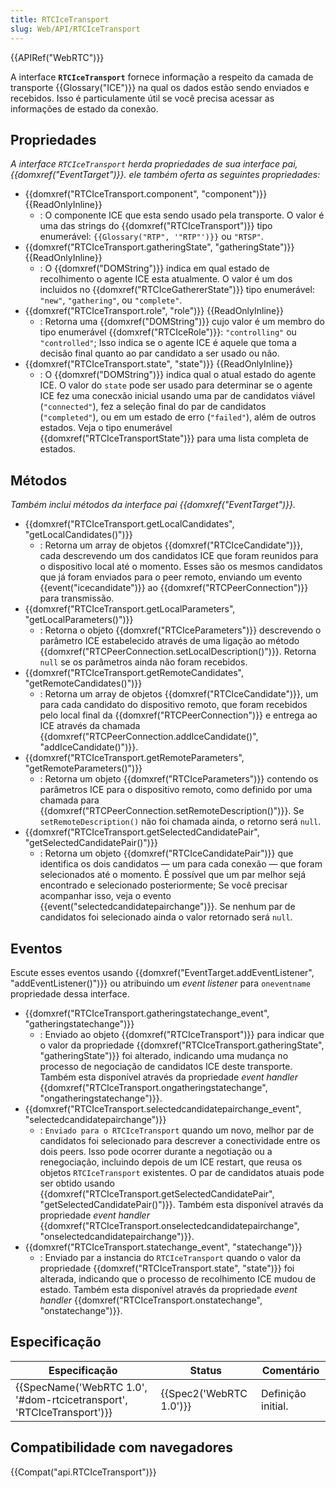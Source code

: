 ```yaml
---
title: RTCIceTransport
slug: Web/API/RTCIceTransport
---
```


{{APIRef("WebRTC")}}

A interface **`RTCIceTransport`** fornece informação a respeito da camada de transporte {{Glossary("ICE")}} na qual os dados estão sendo enviados e recebidos. Isso é particulamente útil se você precisa acessar as informações de estado da conexão.

## Propriedades

_A interface `RTCIceTransport` herda propriedades de sua interface pai, {{domxref("EventTarget")}}. ele também oferta as seguintes propriedades:_

- {{domxref("RTCIceTransport.component", "component")}} {{ReadOnlyInline}}
  - : O componente ICE que esta sendo usado pela transporte. O valor é uma das strings do {{domxref("RTCIceTransport")}} tipo enumerável: `{{Glossary("RTP", '"RTP"')}}` ou `"RTSP"`.
- {{domxref("RTCIceTransport.gatheringState", "gatheringState")}} {{ReadOnlyInline}}
  - : O {{domxref("DOMString")}} indica em qual estado de recolhimento o agente ICE esta atualmente. O valor é um dos incluidos no {{domxref("RTCIceGathererState")}} tipo enumerável: `"new"`, `"gathering"`, ou `"complete"`.
- {{domxref("RTCIceTransport.role", "role")}} {{ReadOnlyInline}}
  - : Retorna uma {{domxref("DOMString")}} cujo valor é um membro do tipo enumerável {{domxref("RTCIceRole")}}: `"controlling"` ou `"controlled"`; Isso indica se o agente ICE é aquele que toma a decisão final quanto ao par candidato a ser usado ou não.
- {{domxref("RTCIceTransport.state", "state")}} {{ReadOnlyInline}}
  - : O {{domxref("DOMString")}} indica qual o atual estado do agente ICE. O valor do `state` pode ser usado para determinar se o agente ICE fez uma conecxão inicial usando uma par de candidatos viável (`"connected"`), fez a seleção final do par de candidatos (`"completed"`), ou em um estado de erro (`"failed"`), além de outros estados. Veja o tipo enumerável {{domxref("RTCIceTransportState")}} para uma lista completa de estados.

## Métodos

_Também inclui métodos da interface pai {{domxref("EventTarget")}}._

- {{domxref("RTCIceTransport.getLocalCandidates", "getLocalCandidates()")}}
  - : Retorna um array de objetos {{domxref("RTCIceCandidate")}}, cada descrevendo um dos candidatos ICE que foram reunidos para o dispositivo local até o momento. Esses são os mesmos candidatos que já foram enviados para o peer remoto, enviando um evento {{event("icecandidate")}} ao {{domxref("RTCPeerConnection")}} para transmissão.
- {{domxref("RTCIceTransport.getLocalParameters", "getLocalParameters()")}}
  - : Retorna o objeto {{domxref("RTCIceParameters")}} descrevendo o parâmetro ICE estabelecido através de uma ligação ao método {{domxref("RTCPeerConnection.setLocalDescription()")}}. Retorna `null` se os parâmetros ainda não foram recebidos.
- {{domxref("RTCIceTransport.getRemoteCandidates", "getRemoteCandidates()")}}
  - : Retorna um array de objetos {{domxref("RTCIceCandidate")}}, um para cada candidato do dispositivo remoto, que foram recebidos pelo local final da {{domxref("RTCPeerConnection")}} e entrega ao ICE através da chamada {{domxref("RTCPeerConnection.addIceCandidate()", "addIceCandidate()")}}.
- {{domxref("RTCIceTransport.getRemoteParameters", "getRemoteParameters()")}}
  - : Retorna um objeto {{domxref("RTCIceParameters")}} contendo os parâmetros ICE para o dispositivo remoto, como definido por uma chamada para {{domxref("RTCPeerConnection.setRemoteDescription()")}}. Se `setRemoteDescription()` não foi chamada ainda, o retorno será `null`.
- {{domxref("RTCIceTransport.getSelectedCandidatePair", "getSelectedCandidatePair()")}}
  - : Retorna um objeto {{domxref("RTCIceCandidatePair")}} que identifica os dois candidatos — um para cada conexão — que foram selecionados até o momento. É possível que um par melhor sejá encontrado e selecionado posteriormente; Se você precisar acompanhar isso, veja o evento {{event("selectedcandidatepairchange")}}. Se nenhum par de candidatos foi selecionado ainda o valor retornado será `null`.

## Eventos

Escute esses eventos usando {{domxref("EventTarget.addEventListener", "addEventListener()")}} ou atribuindo um _event listener_ para `oneventname` propriedade dessa interface.

- {{domxref("RTCIceTransport.gatheringstatechange_event", "gatheringstatechange")}}
  - : Enviado ao objeto {{domxref("RTCIceTransport")}} para indicar que o valor da propriedade {{domxref("RTCIceTransport.gatheringState", "gatheringState")}} foi alterado, indicando uma mudança no processo de negociação de candidatos ICE deste transporte.
    Também esta disponível através da propriedade _event handler_ {{domxref("RTCIceTransport.ongatheringstatechange", "ongatheringstatechange")}}.
- {{domxref("RTCIceTransport.selectedcandidatepairchange_event", "selectedcandidatepairchange")}}
  - : `Enviado para o RTCIceTransport` quando um novo, melhor par de candidatos foi selecionado para descrever a conectividade entre os dois peers. Isso pode ocorrer durante a negotiação ou a renegociação, incluindo depois de um ICE restart, que reusa os objetos `RTCIceTransport` existentes. O par de candidatos atuais pode ser obtido usando {{domxref("RTCIceTransport.getSelectedCandidatePair", "getSelectedCandidatePair()")}}.
    Também esta disponível através da propriedade _event handler_ {{domxref("RTCIceTransport.onselectedcandidatepairchange", "onselectedcandidatepairchange")}}.
- {{domxref("RTCIceTransport.statechange_event", "statechange")}}
  - : Enviado par a instancia do `RTCIceTransport` quando o valor da propriedade {{domxref("RTCIceTransport.state", "state")}} foi alterada, indicando que o processo de recolhimento ICE mudou de estado.
    Também esta disponível através da propriedade _event handler_ {{domxref("RTCIceTransport.onstatechange", "onstatechange")}}.

## Especificação

| Especificação                                                                                | Status                           | Comentário         |
| -------------------------------------------------------------------------------------------- | -------------------------------- | ------------------ |
| {{SpecName('WebRTC 1.0', '#dom-rtcicetransport', 'RTCIceTransport')}} | {{Spec2('WebRTC 1.0')}} | Definição initial. |

## Compatibilidade com navegadores

{{Compat("api.RTCIceTransport")}}
